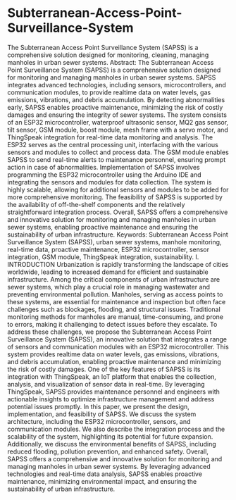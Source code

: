# Subterranean-Access-Point-Surveillance-System
The Subterranean Access Point Surveillance System (SAPSS) is a comprehensive solution designed for monitoring, cleaning, managing manholes in urban sewer systems. 
Abstract: The Subterranean Access Point Surveillance System
(SAPSS) is a comprehensive solution designed for monitoring
and managing manholes in urban sewer systems. SAPSS
integrates advanced technologies, including sensors,
microcontrollers, and communication modules, to provide realtime data on water levels, gas emissions, vibrations, and debris
accumulation. By detecting abnormalities early, SAPSS enables
proactive maintenance, minimizing the risk of costly damages
and ensuring the integrity of sewer systems. The system consists
of an ESP32 microcontroller, waterproof ultrasonic sensor, MQ2
gas sensor, tilt sensor, GSM module, boost module, mesh frame
with a servo motor, and ThingSpeak integration for real-time
data monitoring and analysis. The ESP32 serves as the central
processing unit, interfacing with the various sensors and modules
to collect and process data. The GSM module enables SAPSS to
send real-time alerts to maintenance personnel, ensuring prompt
action in case of abnormalities. Implementation of SAPSS
involves programming the ESP32 microcontroller using the
Arduino IDE and integrating the sensors and modules for data
collection. The system is highly scalable, allowing for additional
sensors and modules to be added for more comprehensive
monitoring. The feasibility of SAPSS is supported by the
availability of off-the-shelf components and the relatively
straightforward integration process. Overall, SAPSS offers a
comprehensive and innovative solution for monitoring and
managing manholes in urban sewer systems, enabling proactive
maintenance and ensuring the sustainability of urban
infrastructure.
Keywords: Subterranean Access Point Surveillance System
(SAPSS), urban sewer systems, manhole monitoring, real-time
data, proactive maintenance, ESP32 microcontroller, sensor
integration, GSM module, ThingSpeak integration,
sustainability.
I. INTRODUCTION
Urbanization is rapidly transforming the landscape of
cities worldwide, leading to increased demand for efficient
and sustainable infrastructure. Among the critical
components of urban infrastructure are sewer systems, which
play a crucial role in managing wastewater and preventing
environmental pollution. Manholes, serving as access points
to these systems, are essential for maintenance and
inspection but often face challenges such as blockages,
flooding, and structural issues.
Traditional monitoring methods for manholes are
manual, time-consuming, and prone to errors, making it
challenging to detect issues before they escalate. To address
these challenges, we propose the Subterranean Access Point
Surveillance System (SAPSS), an innovative solution that
integrates a range of sensors and communication modules
with an ESP32 microcontroller. This system provides realtime data on water levels, gas emissions, vibrations, and
debris accumulation, enabling proactive maintenance and
minimizing the risk of costly damages.
One of the key features of SAPSS is its integration with
ThingSpeak, an IoT platform that enables the collection,
analysis, and visualization of sensor data in real-time. By
leveraging ThingSpeak, SAPSS provides maintenance
personnel and engineers with actionable insights to optimize
infrastructure management and address potential issues
promptly.
In this paper, we present the design, implementation, and
feasibility of SAPSS. We discuss the system architecture,
including the ESP32 microcontroller, sensors, and
communication modules. We also describe the integration
process and the scalability of the system, highlighting its
potential for future expansion. Additionally, we discuss the
environmental benefits of SAPSS, including reduced
flooding, pollution prevention, and enhanced safety.
Overall, SAPSS offers a comprehensive and innovative
solution for monitoring and managing manholes in urban
sewer systems. By leveraging advanced technologies and
real-time data analysis, SAPSS enables proactive
maintenance, minimizing environmental impact, and
ensuring the sustainability of urban infrastructure.
